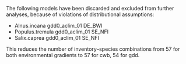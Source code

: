 The following models have been discarded and excluded from further analyses, because of violations of distributional assumptions:

- Alnus.incana gdd0_aclim_01 DE_BWI
- Populus.tremula gdd0_aclim_01 SE_NFI
- Salix.caprea gdd0_aclim_01 SE_NFI

This reduces the number of inventory–species combinations from 57 for both environmental gradients to 57 for cwb, 54 for gdd.